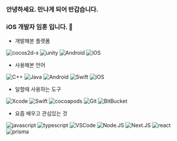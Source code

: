 ### 안녕하세요. 만나게 되어 반갑습니다. 
### iOS 개발자 임훈 입니다. 👋

- 개발해본 플렛폼

![cocos2d-x](https://img.shields.io/badge/-cocos2dx-black?style=plastic&logo=cocos2d-x)
![unity](https://img.shields.io/badge/-unity-black?style=plastic&logo=unity)
![Android](https://img.shields.io/badge/-android-black?style=plastic&logo=android)
![iOS](https://img.shields.io/badge/-iOS-black?style=plastic&logo=iOS)

- 사용해본 언어

![C++](https://img.shields.io/badge/-C&#43;&#43;-black?style=plastic&logo=c++)
![Java](https://img.shields.io/badge/-java-black?style=plastic&logo=java)
![Android](https://img.shields.io/badge/-android-black?style=plastic&logo=android)
![Swift](https://img.shields.io/badge/-Swift-black?style=plastic&logo=swift)
![iOS](https://img.shields.io/badge/-iOS-black?style=plastic&logo=iOS)

- 일할때 사용하는 도구

![Xcode](https://img.shields.io/badge/-Xcode-black?style=plastic&logo=xcode)
![Swift](https://img.shields.io/badge/-Swift-black?style=plastic&logo=swift)
![cocoapods](https://img.shields.io/badge/-cocoapods-black?style=plastic&logo=cocoapods)
![Git](https://img.shields.io/badge/-Git-black?style=plastic&logo=git)
![BitBucket](https://img.shields.io/badge/-BitBucket-black?style=plastic&logo=bitbucket)

- 요즘 배우고 관심있는 것

![javascript](https://img.shields.io/badge/-javascript-black?style=plastic&logo=javascript)
![typescript](https://img.shields.io/badge/-typescript-black?style=plastic&logo=typescript)
![VSCode](https://img.shields.io/badge/-VSCode-black?style=plastic&logo=VSCode)
![Node.JS](https://img.shields.io/badge/-Node.JS-black?style=plastic&logo=Node.js)
![Next.JS](https://img.shields.io/badge/-Next.JS-black?style=plastic&logo=Next.js)
![react](https://img.shields.io/badge/-react-black?style=plastic&logo=react)
![prisma](https://img.shields.io/badge/-prisma-black?style=plastic&logo=prisma)

<!--
**LimHun/LimHun** is a ✨ _special_ ✨ repository because its `README.md` (this file) appears on your GitHub profile.

Here are some ideas to get you started:

- 🔭 I’m currently working on ...
- 🌱 I’m currently learning ...
- 👯 I’m looking to collaborate on ...
- 🤔 I’m looking for help with ...
- 💬 Ask me about ...
- 📫 How to reach me: ...
- 😄 Pronouns: ...
- ⚡ Fun fact: ...
-->
